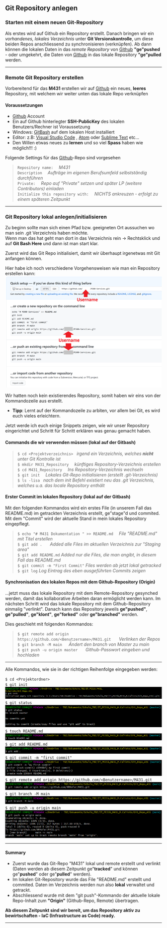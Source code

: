## Git Repository anlegen


### Starten mit einem neuen Git-Repository

Als erstes wird auf Github ein Repository erstellt. Danach bringen wir ein *vorhandenes, lokales Verzeichnis* unter **Git Versionskontrolle**, um diese beiden Repos anschliessend zu synchronisieren (verknüpfen). Ab dann können die lokalen Daten in das *remote Repository*  von [Github](https://github.com/) **"ge"pushed** - oder umgekehrt, die Daten von [Github](https://github.com/) in das lokale Repository **"ge"pulled** werden.

---

### Remote Git Repository erstellen <br>

Vorbereitend für das **M431** erstellen wir auf [Github](https://github.com/) ein neues, **leeres** Repository, mit welchem wir weiter unten das lokale Repo verknüpfen

#### Voraussetzungen

  - [Github](https://github.com/) Account <br>
  - Ein auf Github hinterlegter **SSH-PublicKey** des lokalen Benutzers/Rechner ist Voraussetzung <br>
  - Windows: [GitBash](https://git-scm.com/downloads) auf dem lokalen Host installiert <br>
  - Editor: z.B: [Visual Studio Code](https://code.visualstudio.com/) , [Atom](https://atom.io/) oder [Sublime Text](https://www.sublimetext.com/) etc... <br>
  - Den Willen etwas neues zu **lernen** und so viel **Spass** haben wie möglich!!! :)

Folgende Settings für das [Github](https://github.com/)-Repo sind vorgesehen

> `Repository name:  ` _M431_<br>
> `Description  ` _Aufträge im eigenen Berufsumfeld selbstständig durchführen_ <br>
> `Private:  ` _Repo auf "Private" setzen und später LP (weitere Contributors) einladen_<br>
> `Initialize this repository with:  ` _NICHTS ankreuzen - erfolgt zu einem späteren Zeitpunkt_ <br>

---

### Git Repository lokal anlegen/initialisieren

Zu beginn sollte man sich einen Pfad bzw. geeigneten Ort aussuchen wo man sein .git Verzeichnis haben möchte. <br>
Wenn man das hat geht man dort in das Verzeichnis rein -> Rechtsklick und auf **Git Bash Here** und dann ist man start klar.

Zuerst wird das Git Repo initialisiert, damit wir überhaupt irgenetwas mit Git anfangen können.

Hier habe ich noch verschiedene Vorgehensweisen wie man ein Repository erstellen kann:
![Repository lokal einrichten](images/Github-Repo_lokal_erstellen.PNG) <br>

Wir hatten noch kein existierendes Repository, somit haben wir eins von der Kommandozeile aus erstellt.
- **Tipp**: Lernt auf der Kommandozeile zu arbiten, vor allem bei Git, es wird euch vieles erleichtern.

Jetzt werde ich euch einige Snippets zeigen, wie wir unser Repository eingerichtet und Schritt für Schritt erklären was genau gemacht haben.

#### Commands die wir verwenden müssen (lokal auf der Gitbash)

> `$ cd <Projektverzeichnis> ` _irgend ein Verzeichnis, welches **nicht** unter Git Kontrolle ist_<br>
> `$ mkdir M431_Repository  ` _künftiges Repository-Verzeichnis erstellen_ <br>
> `$ cd M431_Repository  ` _Ins Repository-Verzeichnis wechseln_ <br>
> `$ git init  ` _Lokales Git-Repo initialisieren (erstellt .git-Verzeichnis)_ <br>
> `$ ls -lisa ` _nach dem *init* Befehl existiert neu das .git Verzeichnis, welches u.a. das locale Repository enthält_

#### Erster Commit im lokalen Repository (lokal auf der Gitbash)
Mit den folgenden Kommandos wird ein erstes File (in unserem Fall das README.md) im getrackten Verzeichnis erstellt, ge"stage"d und commited. Mit dem "Commit" wird der aktuelle Stand in mein lokales Repository eingepflegt. 

> `$ echo "# M431 Dokumentation " >> README.md  ` _File "README.md" mit Titel erstellen_ <br>
> `$ git add .   ` _Added alle Files im aktuellen Verzeichnis zur "Staging area"_ <br>
> `$ git add README.md` _Added nur die Files, die man angibt, in diesem Fall das README.md_ <br>
> `$ git commit -m "First Commit"` _Files werden ab jetzt lokal getracked_ <br>
> `$ git log` _Log Eintrag des eben ausgeführten Commits zeigen_ <br>

#### Synchronisation des lokalen Repos mit dem Github-Repository (Origin)
...jetzt muss das lokale Repository mit dem Remote-Repository gesynched werden, damit das kollaborative Arbeiten daran ermöglicht werden kann. Im nächsten Schritt wird das lokale Repository mit dem Github-Repository einmalig "verlinkt". Danach kann das Repository jeweils **ge"pushed"**, **ge"pulled"**, **ge"klont"**, **ge"forked"** oder **ge"branched"** werden. <br>

Dies geschieht mit folgenden Kommandos:

> `$ git remote add origin https://github.com/<Benutzername>/M431.git   ` _Verlinken der Repos_ <br>
> `$ git branch -M main   `_Ändert den branch von Master zu main_ <br>
> `$ git push -u origin master   ` _Github-Passwort eingeben und hochladen_ <br>

---

Alle Kommandos, wie sie in der richtigen Reihenfolge eingegeben werden:

`$ cd <Projektordner>` <br>
`$ git init` <br>
![Repository initialisieren](images/Git_init.PNG) <br>
`$ git status` <br>
![Status überprüfen](images/Git_status.PNG) <br>
`$ touch README.md` <br>
![Erstes File erstellen --> README](images/touch_README.PNG) <br>
`$ git add README.md` <br>
![Alle files für den Commit stagen](images/Git_add.PNG) <br>
`$ git commit -m "first commit"` <br>
![Git commit](images/Git_commit.PNG) <br>
`$ git remote add origin https://github.com/<Benutzername>/M431.git` <br>
![Zum remote Repo hinzufügen](images/Git_add_remote_Repo.PNG) <br>
`$ git branch -M main` <br>
![Ändern von Master auf Main](images/Git_branch.PNG) <br>
`$ git push -u origin main` <br>
![pushed alles in (origin) Repo](images/Git_push.PNG)

---

#### Summary

- Zuerst wurde das Git-Repo "M431" lokal und remote erstellt und verlinkt (Daten werden ab diesem Zeitpunkt ge"**tracked**" und können ge"**pushed**" oder ge"**pulled**" werden). 
- Im lokalen Git-Repository wurde das File "README.md" erstellt und commited. Daten im Verzeichnis werden nun also **lokal** verwaltet und getrackt.
- Abschliessend wurde mit dem "git push"-Kommando der aktuelle lokale Repo-Inhalt zum **"Origin"** (Github-Repo, Remote) übertragen.  

**Ab diesem Zeitpunkt sind wir bereit, um das Repository aktiv zu bewirtschaften - **IaC** (Infrastructure as Code) ready.**

---
